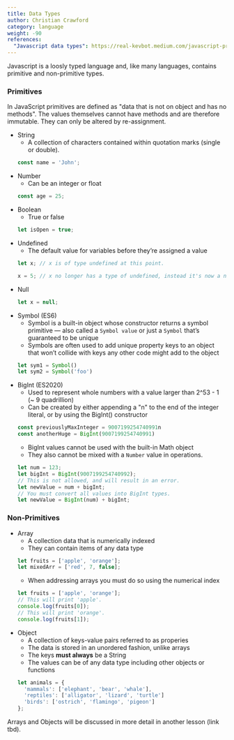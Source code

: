 ```yaml
---
title: Data Types
author: Christian Crawford
category: language
weight: -90
references:
  "Javascript data types": https://real-kevbot.medium.com/javascript-primitive-data-types-63993054314f
---
```


Javascript is a loosly typed language and, like many languages, contains primitive and non-primitive types.

### Primitives
  In JavaScript primitives are defined as "data that is not on object and has no methods". The values themselves cannot have methods and are therefore immutable. They can only be altered by re-assignment.
  - String
    - A collection of characters contained within quotation marks (single or double).
    ```javascript
    const name = 'John';
    ```
  - Number 
    - Can be an integer or float
    ```javascript
    const age = 25;
    ```
  - Boolean
    - True or false
    ```javascript
    let isOpen = true;
    ```
  - Undefined
    - The default value for variables before they’re assigned a value
    ```javascript
    let x; // x is of type undefined at this point.
    
    x = 5; // x no longer has a type of undefined, instead it's now a number.
    ```
  - Null
    ```javascript
    let x = null;
    ```
  - Symbol (ES6)
    - Symbol is a built-in object whose constructor returns a symbol primitive — also called a `Symbol value` or just a `Symbol` that’s guaranteed to be unique
    - Symbols are often used to add unique property keys to an object that won’t collide with keys any other code might add to the object
    ```javascript
    let sym1 = Symbol()
    let sym2 = Symbol('foo')
    ```
  - BigInt (ES2020)
    - Used to represent whole numbers with a value larger than 2^53 - 1 (~ 9 quadrillion)
    - Can be created by either appending a "n" to the end of the integer literal, or by using the BigInt() constructor
    ```javascript
    const previouslyMaxInteger = 9007199254740991n
    const anotherHuge = BigInt(9007199254740991)
    ```
    - BigInt values cannot be used with the built-in Math object 
    - They also cannot be mixed with a `Number` value in operations.
    ```javascript
    let num = 123;
    let bigInt = BigInt(9007199254740992);
    // This is not allowed, and will result in an error.
    let newValue = num + bigInt;
    // You must convert all values into BigInt types.
    let newValue = BigInt(num) + bigInt;
    ```

### Non-Primitives
  - Array
    - A collection data that is numerically indexed
    - They can contain items of any data type
    ```javascript
    let fruits = ['apple', 'orange'];
    let mixedArr = ['red', 7, false];
    ```
    - When addressing arrays you must do so using the numerical index
    ```javascript
    let fruits = ['apple', 'orange'];
    // This will print 'apple'.
    console.log(fruits[0]);
    // This will print 'orange'.
    console.log(fruits[1]);
    ```
  - Object
    - A collection of keys-value pairs referred to as properies
    - The data is stored in an unordered fashion, unlike arrays
    - The keys **must always** be a String
    - The values can be of any data type including other objects or functions
    ```javascript
    let animals = {
      'mammals': ['elephant', 'bear', 'whale'],
      'reptiles': ['alligator', 'lizard', 'turtle']
      'birds': ['ostrich', 'flamingo', 'pigeon']
    };
    ```

Arrays and Objects will be discussed in more detail in another lesson (link tbd).